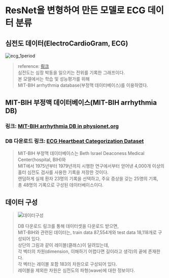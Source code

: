 # ResNet을 변형하여 만든 모델로 ECG 데이터 분류
## 심전도 데이터(ElectroCardioGram, ECG)  
![ecg_1period](https://user-images.githubusercontent.com/98927470/170815322-c0cd92cd-84c1-400a-a077-90cf37ab205a.jpg)  
> reference: [링크](https://m.blog.naver.com/PostView.naver?isHttpsRedirect=true&blogId=ddongssanbaj&logNo=220216005366)  
> 심전도는 심장 박동을 일으키는 전위를 기록한 그래프이다.  
> 본 모델에서는 학습 및 성능평가를 위해  
> MIT-BIH arrhythmia database(부정맥 데이터베이스)를 이용하였다.  
   
## MIT-BIH 부정맥 데이터베이스(MIT-BIH arrhythmia DB)
### 링크: [MIT-BIH arrhythmia DB in physionet.org](https://www.physionet.org/content/mitdb/1.0.0/)  
### DB 다운로드 링크: [ECG Heartbeat Categorization Dataset](https://www.kaggle.com/datasets/shayanfazeli/heartbeat)  
>   
> MIT-BIH 부정맥 데이터베이스는 Beth Israel Deaconess Medical Center(hospital, BIH)와  
> MIT에서 1975년부터 1979년까지 시행한 연구에서부터 얻어낸 4,000개 이상의  
> 홀터 심전도 검사를 사용한 기록을 저장한 것이다.  
> 랜덤하게 실제 환자 23명의 기록을 선택하고, 주요 증상을 갖는 25명의 기록,  
> 총 48명의 기록으로 구성된 데이터베이스이다.  
  
## 데이터 구성  
> ![데이터구성](https://user-images.githubusercontent.com/98927470/170815473-22bf99ac-ca95-44bf-a327-460074fe2cd1.PNG)
>   
> DB 다운로드 링크를 통해 데이터셋을 다운로드 받으면,  
> MIT-BIH와 관련된 데이터는, train data 87,554개와 test data 18,118개로 구성되어 있다.  
> 상단의 그림과 같이 레이블(클래스)이 달려있는데,  
> 각 벡터의 차원(dimension, 이해하기 어렵다면 길이라고 생각)의 끝에 존재한다.  
> 각 벡터는 레이블 포함 183의 차원으로 구성되어 있다.  
> 레이블을 제외한 차원은 심전도의 파형(wave)에 대한 정보이다.
